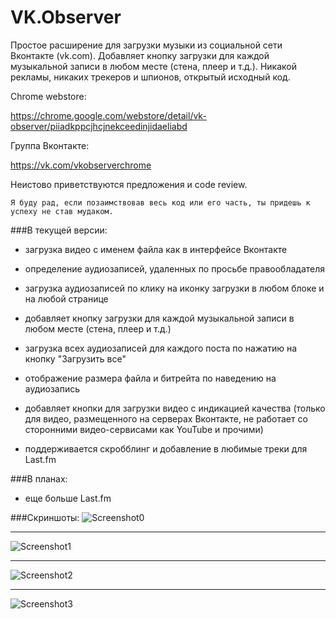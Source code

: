 # VK.Observer
Простое расширение для загрузки музыки из социальной сети Вконтакте (vk.com).
Добавляет кнопку загрузки для каждой музыкальной записи в любом месте (стена, плеер и т.д.).
Никакой рекламы, никаких трекеров и шпионов, открытый исходный код.

Chrome webstore:

https://chrome.google.com/webstore/detail/vk-observer/piiadkppcjhcjnekceedinjidaeliabd

Группа Вконтакте:

https://vk.com/vkobserverchrome

Неистово приветствуются предложения и code review.

```
Я буду рад, если позаимствовав весь код или его часть, ты придешь к успеху не став мудаком.
```

###В текущей версии:

* загрузка видео с именем файла как в интерфейсе Вконтакте

* определение аудиозаписей, удаленных по просьбе правообладателя

* загрузка аудиозаписей по клику на иконку загрузки в любом блоке и на любой странице

* добавляет кнопку загрузки для каждой музыкальной записи в любом месте (стена, плеер и т.д.) 

* загрузка всех аудиозаписей для каждого поста по нажатию на кнопку "Загрузить все"

* отображение размера файла и битрейта по наведению на аудиозапись 

* добавляет кнопки для загрузки видео с индикацией качества (только для видео, размещенного на серверах Вконтакте, не работает со сторонними видео-сервисами как YouTube и прочими)

* поддерживается скробблинг и добавление в любимые треки для Last.fm

###В планах:

* еще больше Last.fm 

###Скриншоты:
![Screenshot0](http://aviaps.ru/images/vkobserver-last.png)
* * *
![Screenshot1](http://aviaps.ru/images/vkobserver-settings.png)
* * *
![Screenshot2](http://aviaps.ru/images/vkobserver-video.png)
* * *
![Screenshot3](http://aviaps.ru/images/vkobserver-list.png)

